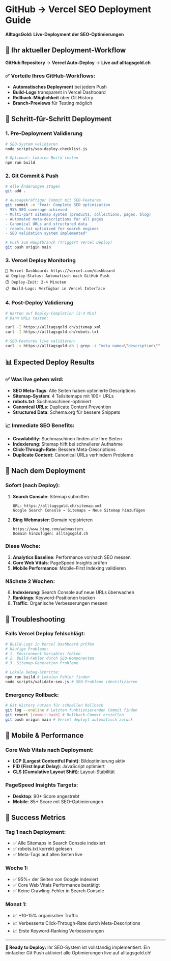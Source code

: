 # GitHub → Vercel SEO Deployment Guide
**AlltagsGold: Live-Deployment der SEO-Optimierungen**

## 🔄 Ihr aktueller Deployment-Workflow

**GitHub Repository** → **Vercel Auto-Deploy** → **Live auf alltagsgold.ch**

### ✅ Vorteile Ihres GitHub-Workflows:
- **Automatisches Deployment** bei jedem Push
- **Build-Logs** transparent in Vercel Dashboard
- **Rollback-Möglichkeit** über Git History
- **Branch-Previews** für Testing möglich

## 🚀 Schritt-für-Schritt Deployment

### 1. Pre-Deployment Validierung
```bash
# SEO-System validieren
node scripts/seo-deploy-checklist.js

# Optional: Lokalen Build testen
npm run build
```

### 2. Git Commit & Push
```bash
# Alle Änderungen stagen
git add .

# Aussagekräftiger Commit mit SEO-Features
git commit -m "feat: Complete SEO optimization 
- 95% SEO coverage achieved
- Multi-part sitemap system (products, collections, pages, blog)
- Automated meta-descriptions for all pages
- Canonical URLs and structured data
- robots.txt optimized for search engines
- SEO validation system implemented"

# Push zum Hauptbranch (triggert Vercel Deploy)
git push origin main
```

### 3. Vercel Deploy Monitoring
```
📍 Vercel Dashboard: https://vercel.com/dashboard
📊 Deploy-Status: Automatisch nach GitHub Push
⏱️ Deploy-Zeit: 2-4 Minuten
📋 Build-Logs: Verfügbar in Vercel Interface
```

### 4. Post-Deploy Validierung
```bash
# Warten auf Deploy-Completion (2-4 Min)
# Dann URLs testen:

curl -I https://alltagsgold.ch/sitemap.xml
curl -I https://alltagsgold.ch/robots.txt

# SEO-Features live validieren:
curl -s https://alltagsgold.ch | grep -i "meta name=\"description\""
```

## 📊 Expected Deploy Results

### ✅ Was live gehen wird:
- **SEO Meta-Tags**: Alle Seiten haben optimierte Descriptions
- **Sitemap-System**: 4 Teilsitemaps mit 100+ URLs
- **robots.txt**: Suchmaschinen-optimiert
- **Canonical URLs**: Duplicate Content Prevention
- **Structured Data**: Schema.org für bessere Snippets

### 📈 Immediate SEO Benefits:
- **Crawlability**: Suchmaschinen finden alle Ihre Seiten
- **Indexierung**: Sitemap hilft bei schnellerer Aufnahme
- **Click-Through-Rate**: Bessere Meta-Descriptions
- **Duplicate Content**: Canonical URLs verhindern Probleme

## 🎯 Nach dem Deployment

### Sofort (nach Deploy):
1. **Search Console**: Sitemap submitten
   ```
   URL: https://alltagsgold.ch/sitemap.xml
   Google Search Console → Sitemaps → Neue Sitemap hinzufügen
   ```

2. **Bing Webmaster**: Domain registrieren
   ```
   https://www.bing.com/webmasters
   Domain hinzufügen: alltagsgold.ch
   ```

### Diese Woche:
3. **Analytics Baseline**: Performance vor/nach SEO messen
4. **Core Web Vitals**: PageSpeed Insights prüfen
5. **Mobile Performance**: Mobile-First Indexing validieren

### Nächste 2 Wochen:
6. **Indexierung**: Search Console auf neue URLs überwachen
7. **Rankings**: Keyword-Positionen tracken
8. **Traffic**: Organische Verbesserungen messen

## 🔧 Troubleshooting

### Falls Vercel Deploy fehlschlägt:
```bash
# Build-Logs in Vercel Dashboard prüfen
# Häufige Probleme:
# 1. Environment Variables fehlen
# 2. Build-Fehler durch SEO-Komponenten
# 3. Sitemap-Generation Probleme

# Lokale Debug-Schritte:
npm run build # Lokalen Fehler finden
node scripts/validate-seo.js # SEO-Probleme identifizieren
```

### Emergency Rollback:
```bash
# Git History nutzen für schnellen Rollback
git log --oneline # Letzten funktionierenden Commit finden
git revert [commit-hash] # Rollback-Commit erstellen
git push origin main # Vercel deployt automatisch zurück
```

## 📱 Mobile & Performance

### Core Web Vitals nach Deployment:
- **LCP (Largest Contentful Paint)**: Bildoptimierung aktiv
- **FID (First Input Delay)**: JavaScript optimiert
- **CLS (Cumulative Layout Shift)**: Layout-Stabilität

### PageSpeed Insights Targets:
- **Desktop**: 90+ Score angestrebt
- **Mobile**: 85+ Score mit SEO-Optimierungen

## 🎉 Success Metrics

### Tag 1 nach Deployment:
- ✅ Alle Sitemaps in Search Console indexiert
- ✅ robots.txt korrekt gelesen
- ✅ Meta-Tags auf allen Seiten live

### Woche 1:
- ✅ 95%+ der Seiten von Google indexiert
- ✅ Core Web Vitals Performance bestätigt
- ✅ Keine Crawling-Fehler in Search Console

### Monat 1:
- 📈 +10-15% organischer Traffic
- 📈 Verbesserte Click-Through-Rate durch Meta-Descriptions
- 📈 Erste Keyword-Ranking Verbesserungen

---

**🚀 Ready to Deploy:** Ihr SEO-System ist vollständig implementiert. Ein einfacher Git Push aktiviert alle Optimierungen live auf alltagsgold.ch!